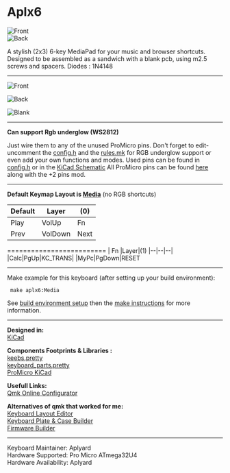 # Aplx6

![Front](https://i.imgur.com/lUg9GAo.png)  
![Back](https://i.imgur.com/iAHtHV7.png)
   
A stylish (2x3) 6-key MediaPad for your music and browser shortcuts.
Designed to be assembled as a sandwich with a blank pcb, using m2.5 screws and spacers. 
Diodes : 1N4148   

---

![Front](https://i.imgur.com/lUg9GAo.png)

![Back](https://i.imgur.com/iAHtHV7.png)

![Blank](https://i.imgur.com/EnqIhSW.png)

---

**Can support Rgb underglow (WS2812)** 

Just wire them to any of the unused ProMicro pins.
Don't forget to edit-uncomment the [config.h](https://github.com/Aplyard/Aplx6/blob/master/qmk/config.h) and the [rules.mk](https://github.com/Aplyard/Aplx6/blob/master/qmk/rules.mk)
for RGB underglow support or even add your own functions and modes.
Used pins can be found in [config.h](https://github.com/Aplyard/Aplx6/blob/master/qmk/config.h) or in the [KiCad Schematic](https://github.com/Aplyard/Aplx6/blob/master/kiCad/xd6.sch)
All ProMicro pins can be found [here](https://golem.hu/article/pro-micro-pinout/) along with the +2 pins mod.

---

**Default Keymap Layout is [Media](https://github.com/Aplyard/Aplx6/blob/master/qmk/keymaps/Media/keymap.c)** (no RGB shortcuts)



|Default|Layer|(0)|
|--|--|--|
| Play|VolUp|Fn|
|Prev|VolDown|Next|

=========================
| Fn |Layer|(1)
|--|--|--|
|Calc|PgUp|KC_TRANS|
|MyPc|PgDown|RESET

---

Make example for this keyboard (after setting up your build environment):

     make aplx6:Media

See [build environment setup](https://docs.qmk.fm/#/getting_started_build_tools) then the [make instructions](https://docs.qmk.fm/#/getting_started_make_guide) for more information.

---  
****Designed in**:**  
[KiCad](https://github.com/KiCad)  

**Components Footprints & Libraries :**  
[keebs.pretty](https://github.com/egladman/keebs.pretty)  
[keyboard_parts.pretty
](https://github.com/tmk/keyboard_parts.pretty)  
[ProMicro KiCad](https://github.com/Biacco42/ProMicroKiCad)  

**Usefull Links:**  
[Qmk Online Configurator](https://config.qmk.fm/#)  

**Alternatives of qmk that worked for me:**  
[Keyboard Layout Editor](http://www.keyboard-layout-editor.com/#/)   
[Keyboard Plate & Case Builder](http://builder.swillkb.com/)  
[Firmware Builder](https://kbfirmware.com/)      

---   
Keyboard Maintainer: Aplyard  
Hardware Supported: Pro Micro ATmega32U4  
Hardware Availability: Aplyard
